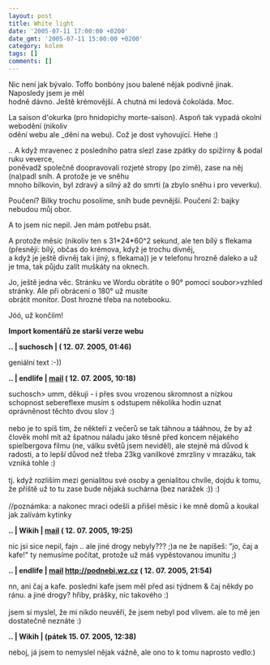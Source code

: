 ```yaml
---
layout: post
title: White light
date: '2005-07-11 17:00:00 +0200'
date_gmt: '2005-07-11 15:00:00 +0200'
category: kolem
tags: []
comments: []
---
```

<p>Nic není jak bývalo. Toffo bonbóny jsou balené nějak podivně jinak. Naposledy jsem je měl<br />
hodně dávno. Ještě krémovější. A chutná mi ledová čokoláda. Moc.</p>
<p>La saison d'okurka (pro hnidopichy morte-saison). Aspoň tak vypadá okolní webodění (nikoliv<br />
odění webu ale _dění na webu). Což je dost vyhovující. Hehe :)</p>
<p>.. A když mravenec z posledního patra slezl zase zpátky do spižírny &amp; podal ruku veverce,<br />
poněvadž společně doopravovali rozjeté stropy (po zimě), zase na něj (na)padl sníh. A protože je ve sněhu<br />
mnoho bílkovin, byl zdravý a silný až do smrti (a zbylo sněhu i pro veverku).</p>
<p>Poučení? Bílky trochu posolíme, sníh bude pevnější. Poučení 2: bajky nebudou můj obor.</p>
<p>A to jsem nic nepil. Jen mám potřebu psát.</p>
<p>A protože měsíc (nikoliv ten s 31*24*60^2 sekund, ale ten bílý s flekama (přesněji: bílý, občas do krémova, když je trochu divněj,<br />
a když je ještě divněj tak i jiný, s flekama)) je v telefonu hrozně daleko a už je tma, tak půjdu zalít muškáty na oknech.</p>
<p>Jo, ještě jedna věc. Stránku ve Wordu obrátíte o 90&deg; pomocí soubor&gt;vzhled stránky. Ale při obrácení o 180&deg; už musíte<br />
obrátit monitor. Dost hrozné třeba na notebooku.</p>
<p>Jóó, už končíím!</p>
<div class="import-komentaru">
<p><strong>Import komentářů ze starší verze webu</strong></p>
<div class="comment">
<p style="font-weight:bold"><span class="compredmet">..</span> | <span class="comname">suchosch</span> |  <a href=""></a> (&nbsp;12.&nbsp;07.&nbsp;2005,&nbsp;01:46)</p>
<p>geniální text :-)) </p>
</div>
<div class="comment">
<p style="font-weight:bold"><span class="compredmet">..</span> | <span class="comname">endlife</span> |  <a href="mailto:jan.martinek@post.cz">mail</a> (&nbsp;12.&nbsp;07.&nbsp;2005,&nbsp;10:18)</p>
<p>suchosch&gt; umm, děkuji - i přes svou vrozenou skromnost a nízkou schopnost sebereflexe musím s odstupem několika hodin uznat oprávněnost těchto dvou slov :) <br>  <br> nebo je to spíš tím, že někteří z večerů se tak táhnou a tááhnou, že by až člověk mohl mít až špatnou náladu jako těsně před koncem nějakého spielbergova filmu (ne, válku světů jsem neviděl), ale stejně má důvod k radosti, a to lepší důvod než třeba 23kg vanilkové zmrzliny v mrazáku, tak vzniká tohle :) <br>  <br> tj. když rozliším mezi genialitou své osoby a genialitou chvíle, dojdu k tomu, že příště už to tu zase bude nějaká suchárna (bez narážek :)) :) <br>  <br> //poznámka: a nakonec mraci odešli a přišel měsíc i ke mně domů a koukal jak zalívám kytinky </p>
</div>
<div class="comment">
<p style="font-weight:bold"><span class="compredmet">..</span> | <span class="comname">Wikih</span> |  <a href="mailto:ondrejmaca@centrum.cz">mail</a> (&nbsp;12.&nbsp;07.&nbsp;2005,&nbsp;19:25)</p>
<p>nic jsi sice nepil, fajn .. ale jiné drogy nebyly??? ;)a ne že napíšeš: &quot;jo, čaj a kafe!&quot; ty nemusíme počítat, protože už máš vypěstovanou imunitu ;) </p>
</div>
<div class="comment">
<p style="font-weight:bold"><span class="compredmet">..</span> | <span class="comname">endlife</span> |  <a href="mailto:jan.martinek@post.cz">mail</a>  <a href="http://podnebi.wz.cz">http://podnebi.wz.cz</a> (&nbsp;12.&nbsp;07.&nbsp;2005,&nbsp;21:54)</p>
<p>nn, ani čaj a kafe. poslední kafe jsem měl před asi týdnem &amp; čaj někdy po ránu. a jiné drogy? hřiby, prášky, nic takového :)  <br>  <br> jsem si myslel, že mi nikdo neuvěří, že jsem nebyl pod vlivem. ale to mě jen dostatečně neznáte :) </p>
</div>
<div class="comment">
<p style="font-weight:bold"><span class="compredmet">..</span> | <span class="comname">Wikih</span> | (pátek&nbsp;15.&nbsp;07.&nbsp;2005,&nbsp;12:38)</p>
<p>neboj, já jsem to nemyslel nějak vážně, ale ono to k tomu naprosto vedlo:) </p>
</div>
</div>
